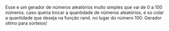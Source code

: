 Esse e um gerador de números aleatórios muito simples que vai de 0 a 100 números.
caso queira trocar a quantidade de números aleatórios, e so colar a quantidade que deseja
na função rand. no lugar do número 100. Gerador otimo para sorteios!

